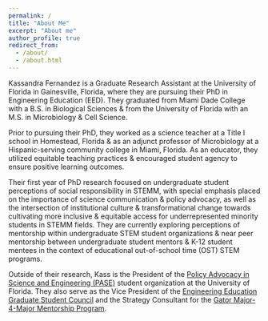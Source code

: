```yaml
---
permalink: /
title: "About Me"
excerpt: "About me"
author_profile: true
redirect_from: 
  - /about/
  - /about.html
---
```


Kassandra Fernandez is a Graduate Research Assistant at the University of Florida in Gainesville, Florida, where they are pursuing their PhD in Engineering Education (EED). They graduated from Miami Dade College with a B.S. in Biological Sciences & from the University of Florida with an M.S. in Microbiology & Cell Science. 

Prior to pursuing their PhD, they worked as a science teacher at a Title I school in Homestead, Florida & as an adjunct professor of Microbiology at a Hispanic-serving community college in Miami, Florida. As an educator, they utilized equitable teaching practices & encouraged student agency to ensure positive learning outcomes. 

Their first year of PhD research focused on undergraduate student perceptions of social responsibility in STEMM, with special emphasis placed on the importance of science communication & policy advocacy, as well as the intersection of institutional culture & transformational change towards cultivating more inclusive & equitable access for underrepresented minority students in STEMM fields. They are currently exploring perceptions of mentorship within undergraduate STEM student organizations & near peer mentorship between undergraduate student mentors & K-12 student mentees in the context of educational out-of-school time (OST) STEM programs.

Outside of their research, Kass is the President of the [Policy Advocacy in Science and Engineering (PASE)](https://gator-pase-links.netlify.app/) student organization at the University of Florida. They also serve as the Vice President of the [Engineering Education Graduate Student Council](https://www.eng.ufl.edu/eed/graduate-student-council/) and the Strategy Consultant for the [Gator Major-4-Major Mentorship Program](https://linktr.ee/ufgm4m).
